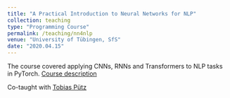 ```yaml
---
title: "A Practical Introduction to Neural Networks for NLP"
collection: teaching
type: "Programming Course"
permalink: /teaching/nn4nlp
venue: "University of Tübingen, SfS"
date: "2020.04.15"
---
```


The course covered applying CNNs, RNNs and Transformers to NLP tasks in PyTorch. [Course description](https://alma.uni-tuebingen.de/alma/pages/startFlow.xhtml?_flowId=detailView-flow&unitId=42654&periodId=223)

Co-taught with [Tobias Pütz](twuebi.github.io)
